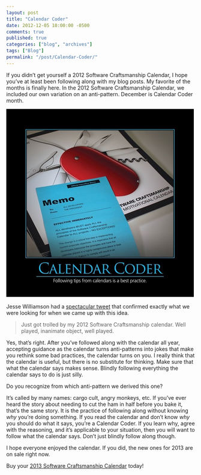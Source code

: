 ```yaml
---
layout: post
title: "Calendar Coder"
date: 2012-12-05 10:00:00 -0500
comments: true
published: true
categories: ["blog", "archives"]
tags: ["Blog"]
permalink: "/post/Calendar-Coder/"
---
```

<!-- more -->



<p>If you didn’t get yourself a 2012 Software Craftsmanship Calendar, I hope you’ve at least been following along with my blog posts. My favorite of the months is finally here. In the 2012 Software Craftsmanship Calendar, we included our own variation on an anti-pattern. December is Calendar Coder month.</p>  <p><a href="/images/files/CalendarCoderSmall.jpg"><img title="CalendarCoderSmall" style="border-top: 0px; border-right: 0px; background-image: none; border-bottom: 0px; padding-top: 0px; padding-left: 0px; border-left: 0px; display: inline; padding-right: 0px" border="0" alt="CalendarCoderSmall" src="/images/files/CalendarCoderSmall_thumb.jpg" width="500" height="500" /></a></p>  <p>Jesse Williamson had a <a href="http://twitter.com/jessewilliamson/status/275621188703772672" target="_blank">spectacular tweet</a> that confirmed exactly what we were looking for when we came up with this idea.</p>  <blockquote>   <p>Just got trolled by my 2012 Software Craftsmanship calendar. Well played, inanimate object, well played.</p> </blockquote>  <p>Yes, that’s right. After you’ve followed along with the calendar all year, accepting guidance as the calendar turns anti-patterns into jokes that make you rethink some bad practices, the calendar turns on you. I really think that the calendar is useful, but there is no substitute for thinking. Make sure that what the calendar says makes sense. Blindly following everything the calendar says to do is just silly.</p>  <p>Do you recognize from which anti-pattern we derived this one?</p>  <p>It’s called by many names: cargo cult, angry monkeys, etc. If you’ve ever heard the story about needing to cut the ham in half before you bake it, that’s the same story. It is the practice of following along without knowing <em>why</em> you’re doing something. If you read the calendar and don’t know <em>why</em> you should do what it says, you’re a Calendar Coder. If you learn why, agree with the reasoning, and it’s applicable to your situation, then you will want to follow what the calendar says. Don’t just blindly follow along though.</p>  <p>I hope everyone enjoyed the calendar. If you did, the new ones for 2013 are on sale right now.</p>  <p>Buy your <a href="http://sites.fastspring.com/telerik/product/featured-gear" target="_blank">2013 Software Craftsmanship Calendar</a> today!</p>
